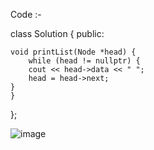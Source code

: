 Code :-

class Solution {
  public:
    
    void printList(Node *head) {
        while (head != nullptr) {
        cout << head->data << " ";
        head = head->next;
    }
    }
};


![image](https://github.com/user-attachments/assets/c778d625-48fe-4113-ade9-24477d147a86)
